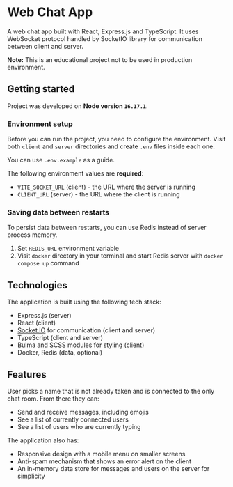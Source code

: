 # Web Chat App

A web chat app built with React, Express.js and TypeScript. It uses WebSocket protocol handled by SocketIO library for communication between client and server.

**Note:** This is an educational project not to be used in production environment.

## Getting started

Project was developed on **Node version `16.17.1`**.

### Environment setup

Before you can run the project, you need to configure the environment.
Visit both `client` and `server` directories and create `.env` files inside each one.

You can use `.env.example` as a guide.

The following environment values are **required**:

- `VITE_SOCKET_URL` (client) - the URL where the server is running
- `CLIENT_URL` (server) - the URL where the client is running

### Saving data between restarts

To persist data between restarts, you can use Redis instead of server process memory.

1. Set `REDIS_URL` environment variable
2. Visit `docker` directory in your terminal and start Redis server with `docker compose up` command

## Technologies

The application is built using the following tech stack:

- Express.js (server)
- React (client)
- [Socket.IO](https://socket.io/) for communication (client and server)
- TypeScript (client and server)
- Bulma and SCSS modules for styling (client)
- Docker, Redis (data, optional)

## Features

User picks a name that is not already taken and is connected to the only chat room. From there they can:

- Send and receive messages, including emojis
- See a list of currently connected users
- See a list of users who are currently typing

The application also has:

- Responsive design with a mobile menu on smaller screens
- Anti-spam mechanism that shows an error alert on the client
- An in-memory data store for messages and users on the server for simplicity
